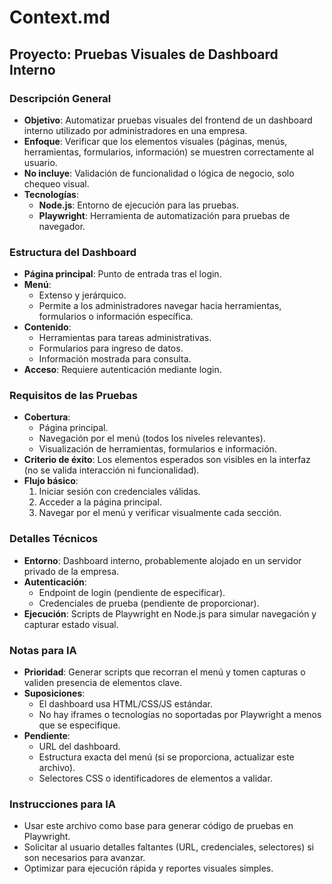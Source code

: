 # Context.md

## Proyecto: Pruebas Visuales de Dashboard Interno

### Descripción General
- **Objetivo**: Automatizar pruebas visuales del frontend de un dashboard interno utilizado por administradores en una empresa.
- **Enfoque**: Verificar que los elementos visuales (páginas, menús, herramientas, formularios, información) se muestren correctamente al usuario.
- **No incluye**: Validación de funcionalidad o lógica de negocio, solo chequeo visual.
- **Tecnologías**:
  - **Node.js**: Entorno de ejecución para las pruebas.
  - **Playwright**: Herramienta de automatización para pruebas de navegador.

### Estructura del Dashboard
- **Página principal**: Punto de entrada tras el login.
- **Menú**:
  - Extenso y jerárquico.
  - Permite a los administradores navegar hacia herramientas, formularios o información específica.
- **Contenido**:
  - Herramientas para tareas administrativas.
  - Formularios para ingreso de datos.
  - Información mostrada para consulta.
- **Acceso**: Requiere autenticación mediante login.

### Requisitos de las Pruebas
- **Cobertura**:
  - Página principal.
  - Navegación por el menú (todos los niveles relevantes).
  - Visualización de herramientas, formularios e información.
- **Criterio de éxito**: Los elementos esperados son visibles en la interfaz (no se valida interacción ni funcionalidad).
- **Flujo básico**:
  1. Iniciar sesión con credenciales válidas.
  2. Acceder a la página principal.
  3. Navegar por el menú y verificar visualmente cada sección.

### Detalles Técnicos
- **Entorno**: Dashboard interno, probablemente alojado en un servidor privado de la empresa.
- **Autenticación**: 
  - Endpoint de login (pendiente de especificar).
  - Credenciales de prueba (pendiente de proporcionar).
- **Ejecución**: Scripts de Playwright en Node.js para simular navegación y capturar estado visual.

### Notas para IA
- **Prioridad**: Generar scripts que recorran el menú y tomen capturas o validen presencia de elementos clave.
- **Suposiciones**:
  - El dashboard usa HTML/CSS/JS estándar.
  - No hay iframes o tecnologías no soportadas por Playwright a menos que se especifique.
- **Pendiente**:
  - URL del dashboard.
  - Estructura exacta del menú (si se proporciona, actualizar este archivo).
  - Selectores CSS o identificadores de elementos a validar.

### Instrucciones para IA
- Usar este archivo como base para generar código de pruebas en Playwright.
- Solicitar al usuario detalles faltantes (URL, credenciales, selectores) si son necesarios para avanzar.
- Optimizar para ejecución rápida y reportes visuales simples.